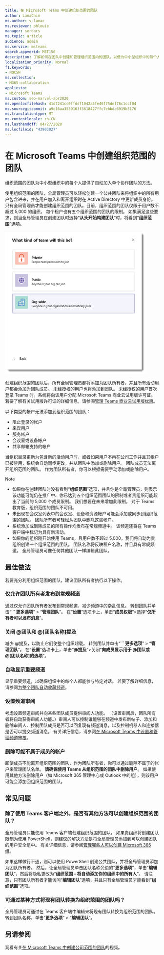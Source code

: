 ```yaml
---
title: 在 Microsoft Teams 中创建组织范围的团队
author: LanaChin
ms.author: v-lanac
ms.reviewer: phlouie
manager: serdars
ms.topic: article
audience: admin
ms.service: msteams
search.appverid: MET150
description: 了解如何在团队中创建和管理组织范围内的团队，以便为中小型组织中的每个人提供自动方式进行协作。
localization_priority: Normal
f1.keywords:
- NOCSH
ms.collection:
- M365-collaboration
appliesto:
- Microsoft Teams
ms.custom: seo-marvel-apr2020
ms.openlocfilehash: 41d7241cc0ffddf1042a3fe46f75def76c1ccf04
ms.sourcegitcommit: a9e16aa3539103f3618427ffc7ebbda6919b5176
ms.translationtype: MT
ms.contentlocale: zh-CN
ms.lasthandoff: 04/27/2020
ms.locfileid: "43903027"
---
```

# <a name="create-an-org-wide-team-in-microsoft-teams"></a>在 Microsoft Teams 中创建组织范围的团队

组织范围的团队为中小型组织中的每个人提供了自动加入单个协作团队的方法。

使用组织范围的团队，全局管理员可以轻松创建一个公共团队来将组织中的所有用户包含进来，并在用户加入和离开组织时在 Active Directory 中更新成员身份。 只有全局管理员才能创建组织范围的团队。目前，组织范围的团队仅限于用户数不超过 5,000 的组织。 每个租户也有五个组织范围的团队的限制。 如果满足这些要求，则当全局管理员在创建团队时选择“**从头开始构建团队**”时，将看到“**组织范围**”选项。 

![用于创建组织范围团队的“组织范围”选项的屏幕截图](media/create-org-wide-team.png "用于创建组织范围团队的“组织范围”选项的屏幕截图")

创建组织范围的团队后，所有全局管理员都将添加为团队所有者，并且所有活动用户都会添加为团队成员。 未经授权的用户也将添加到团队。 未经授权的用户首次登录 Teams 时，系统将向该用户分配 Microsoft Teams 商业云试用版许可证。 若要了解有关试用版许可证的详细信息，请参阅[管理 Teams 商业云试用版优惠](iw-trial-teams.md)。 

以下类型的帐户无法添加到组织范围的团队：

- 阻止登录的帐户
- 来宾用户
- 服务帐户
- 会议室或设备帐户
- 共享邮箱支持的帐户

当组织目录更新为包含新的活动用户时，或者如果用户不再在公司工作并且其帐户已被禁用，系统会自动同步更改，并从团队中添加或删除用户。 团队成员无法离开组织范围的团队。 作为团队所有者，你可以根据需要手动添加或删除用户。

> [!NOTE]
> - 如果你在创建团队时没有看到“**组织范围**”选项，并且你是全局管理员，则表示该功能可能仍在推广中、你已达到五个组织范围团队的限制或者贵组织可能超出了当前的 5,000 个成员限制。 我们想要在未来增加此限制。 对于 Teams 教育版，组织范围的团队不可用。
> - 未出现在会议室列表中的会议室、设备和资源帐户可能会添加或同步到组织范围的团队。 团队所有者可轻松从团队中删除这些帐户。
> - 系统添加或删除成员的所有操作均发布在常规频道中。 该频道还将在 Teams 客户端中标记为具有新活动。
> - 如果你的组织刚开始使用 Teams，且用户数不超过 5,000，我们将自动为贵组织创建一个组织范围的团队。 团队名称将反映租户名称，并且具有常规频道。 全局管理员可像任何其他团队一样编辑此团队。 

## <a name="best-practices"></a>最佳做法

若要充分利用组织范围的团队，建议团队所有者执行以下操作。

### <a name="allow-only-team-owners-to-post-to-the-general-channel"></a>仅允许团队所有者发布到常规频道

通过仅允许团队所有者发布到常规频道，减少频道中的杂乱信息。 转到团队并单击“**˙˙˙ 更多选项**” > “**管理团队**”。 在“**设置**”选项卡上，单击“**成员权限**”>选择“**仅所有者可以发布消息**”。

### <a name="turn-off-team-and-team-name-mentions"></a>关闭 @团队和 @[团队名称]提及

 减少 @提及，以防止它们使整个组织超载。 转到团队并单击“**˙˙˙ 更多选项**” > “**管理团队**”。 在“**设置**”选项卡上，单击“<strong>@提及</strong>”>关闭“**向成员显示用于 @团队或 @[团队名称]的选项**”。 

### <a name="automatically-show-important-channels"></a>自动显示重要频道

显示重要频道，以确保组织中的每个人都能参与特定对话。 若要了解详细信息，请参阅[为整个团队自动收藏频道](https://support.office.com/article/auto-favorite-channels-for-the-whole-team-a948272c-5aa5-429c-863c-4e1e1cd6b0f6)。 

### <a name="set-up-channel-moderation"></a>设置频道审阅

考虑设置频道审阅并向某些团队成员提供审阅人功能。 （设置审阅后，团队所有者将自动获得审阅人功能。）审阅人可以控制谁能够在频道中发布新帖子、添加和删除审阅人、控制团队成员是否可以回复现有频道消息，以及控制机器人和连接器是否可以提交频道消息。 有关详细信息，请参阅[在 Microsoft Teams 中设置和管理频道审核](manage-channel-moderation-in-teams.md)。

### <a name="remove-accounts-that-might-not-belong"></a>删除可能不属于成员的帐户

即使成员不能离开组织范围的团队，作为团队所有者，你可以通过删除不属于的帐户来管理团队名单。 **请确保使用 Teams 从组织范围的团队中删除用户**。 如果使用其他方法删除用户（如 Microsoft 365 管理中心或 Outlook 中的组），则该用户可能会添加回组织范围的团队。

## <a name="faq"></a>常见问题

### <a name="is-there-a-way-to-create-an-org-wide-team-other-than-using-the-teams-client"></a>除了使用 Teams 客户端之外，是否有其他方法可以创建组织范围的团队？

全局管理员只能使用 Teams 客户端创建组织范围的团队。 如果贵组织将创建团队限制为使用 PowerShell，则建议的解决方法是将全局管理员添加到可以创建团队的用户安全组中。 有关详细信息，请参阅[管理哪些人可以创建 Microsoft 365 组](https://docs.microsoft.com/office365/admin/create-groups/manage-creation-of-groups)。

如果这样做行不通，则可以使用 PowerShell 创建公共团队，并将全局管理员添加为团队所有者。 然后，让全局管理员单击团队名称旁边的“**更多选项**”，单击“**编辑团队**”，然后将隐私更改为“**组织范围 - 将自动添加你的组织中的所有人**”。 请注意，只有团队所有者才能访问“**编辑团队**”选项，并且只有全局管理员才能看到“**组织范围**”选项。

### <a name="is-there-a-way-to-convert-an-existing-team-to-an-org-wide-team"></a>可通过某种方式将现有团队转换为组织范围的团队吗？

全局管理员可通过在 Teams 客户端中编辑来将现有团队转换为组织范围的团队。 转到团队名称，单击“**更多选项**” > “**编辑团队**”。

## <a name="see-also"></a>另请参阅

观看有关[在 Microsoft Teams 中创建公司范围的团队](https://support.office.com/article/037bb27a-bcc9-48fe-8d72-44d9482420a3)的视频。
